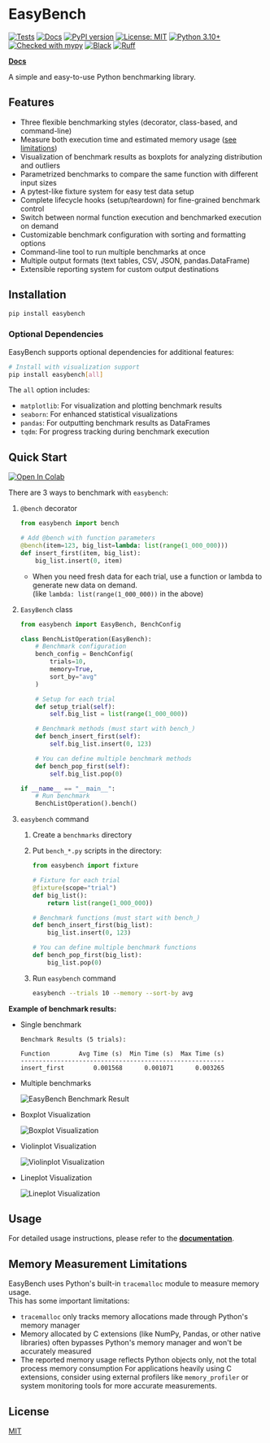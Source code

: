 # EasyBench

[![Tests](https://github.com/smurak/easybench/actions/workflows/test.yml/badge.svg)](https://github.com/smurak/easybench/actions)
[![Docs](https://readthedocs.org/projects/easybench/badge/?version=latest)](https://easybench.readthedocs.io/)
[![PyPI version](https://badge.fury.io/py/easybench.svg)](https://pypi.org/project/easybench/)
[![License: MIT](https://img.shields.io/badge/License-MIT-yellow.svg)](https://opensource.org/licenses/MIT)
[![Python 3.10+](https://img.shields.io/badge/python-3.10+-blue.svg)](https://www.python.org/downloads/)
[![Checked with mypy](https://www.mypy-lang.org/static/mypy_badge.svg)](https://mypy-lang.org/)
[![Black](https://img.shields.io/badge/code%20style-black-000000.svg)](https://github.com/psf/black)
[![Ruff](https://img.shields.io/endpoint?url=https://raw.githubusercontent.com/astral-sh/ruff/main/assets/badge/v2.json)](https://github.com/astral-sh/ruff)

[**Docs**](https://easybench.readthedocs.io/)

A simple and easy-to-use Python benchmarking library.

## Features

- Three flexible benchmarking styles (decorator, class-based, and command-line)
- Measure both execution time and estimated memory usage ([see limitations](#memory-measurement-limitations))
- Visualization of benchmark results as boxplots for analyzing distribution and outliers
- Parametrized benchmarks to compare the same function with different input sizes
- A pytest-like fixture system for easy test data setup
- Complete lifecycle hooks (setup/teardown) for fine-grained benchmark control
- Switch between normal function execution and benchmarked execution on demand
- Customizable benchmark configuration with sorting and formatting options
- Command-line tool to run multiple benchmarks at once
- Multiple output formats (text tables, CSV, JSON, pandas.DataFrame)
- Extensible reporting system for custom output destinations

## Installation

```bash
pip install easybench
```

### Optional Dependencies

EasyBench supports optional dependencies for additional features:

```bash
# Install with visualization support
pip install easybench[all]
```

The `all` option includes:

- `matplotlib`: For visualization and plotting benchmark results
- `seaborn`: For enhanced statistical visualizations
- `pandas`: For outputting benchmark results as DataFrames
- `tqdm`: For progress tracking during benchmark execution

## Quick Start

[![Open In Colab](https://colab.research.google.com/assets/colab-badge.svg)](https://colab.research.google.com/github/smurak/easybench/blob/main/notebooks/easybench_quickstart.ipynb)

There are 3 ways to benchmark with `easybench`:

1. `@bench` decorator

    ```python
    from easybench import bench
    
    # Add @bench with function parameters
    @bench(item=123, big_list=lambda: list(range(1_000_000)))
    def insert_first(item, big_list):
        big_list.insert(0, item)
    ```

    * When you need fresh data for each trial, use a function or lambda to generate new data on demand.  
      (like `lambda: list(range(1_000_000))` in the above)

2. `EasyBench` class

    ```python
    from easybench import EasyBench, BenchConfig
    
    class BenchListOperation(EasyBench):
        # Benchmark configuration
        bench_config = BenchConfig(
            trials=10,
            memory=True,
            sort_by="avg"
        )
    
        # Setup for each trial
        def setup_trial(self):
            self.big_list = list(range(1_000_000))
    
        # Benchmark methods (must start with bench_)
        def bench_insert_first(self):
            self.big_list.insert(0, 123)
    
        # You can define multiple benchmark methods
        def bench_pop_first(self):
            self.big_list.pop(0)
    
    if __name__ == "__main__":
        # Run benchmark
        BenchListOperation().bench()
    ```

3. `easybench` command

    1. Create a `benchmarks` directory
    2. Put `bench_*.py` scripts in the directory:

        ```python
        from easybench import fixture
        
        # Fixture for each trial
        @fixture(scope="trial")
        def big_list():
            return list(range(1_000_000))
        
        # Benchmark functions (must start with bench_)
        def bench_insert_first(big_list):
            big_list.insert(0, 123)
        
        # You can define multiple benchmark functions
        def bench_pop_first(big_list):
            big_list.pop(0)
        ```

    3. Run `easybench` command

        ```bash
        easybench --trials 10 --memory --sort-by avg
        ```

**Example of benchmark results:**

* Single benchmark

    ```
    Benchmark Results (5 trials):
    
    Function        Avg Time (s)  Min Time (s)  Max Time (s)
    --------------------------------------------------------
    insert_first        0.001568      0.001071      0.003265
    ```

* Multiple benchmarks

  ![EasyBench Benchmark Result](https://raw.githubusercontent.com/smurak/easybench/main/images/easybench_screenshot.png)

* Boxplot Visualization

  ![Boxplot Visualization](https://raw.githubusercontent.com/smurak/easybench/main/images/visualization_boxplot.png)

* Violinplot Visualization

  ![Violinplot Visualization](https://raw.githubusercontent.com/smurak/easybench/main/images/visualization_violinplot.png)

* Lineplot Visualization

  ![Lineplot Visualization](https://raw.githubusercontent.com/smurak/easybench/main/images/visualization_lineplot.png)

## Usage

For detailed usage instructions, please refer to the [**documentation**](https://easybench.readthedocs.io/).

## Memory Measurement Limitations

EasyBench uses Python's built-in `tracemalloc` module to measure memory usage.  
This has some important limitations:

- `tracemalloc` only tracks memory allocations made through Python's memory manager
- Memory allocated by C extensions (like NumPy, Pandas, or other native libraries) often bypasses Python's memory manager and won't be accurately measured
- The reported memory usage reflects Python objects only, not the total process memory consumption
For applications heavily using C extensions, consider using external profilers like `memory_profiler` or system monitoring tools for more accurate measurements.

## License

[MIT](./LICENSE)
